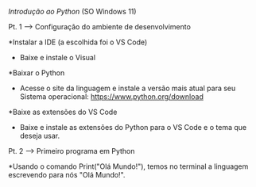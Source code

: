 *Introdução ao Python* (SO Windows 11)

Pt. 1 --> Configuração do ambiente de desenvolvimento

*Instalar a IDE (a escolhida foi o VS Code)
- Baixe e instale o Visual

*Baixar o Python 
- Acesse o site da linguagem e instale  a versão mais atual para seu Sistema operacional: https://www.python.org/download

*Baixe as extensões do VS Code
- Baixe e instale as extensões do Python para o VS Code e o tema que deseja usar.



Pt. 2 --> Primeiro programa em Python   

*Usando o comando Print("Olá Mundo!"), temos no terminal a linguagem escrevendo para nós "Olá Mundo!".
